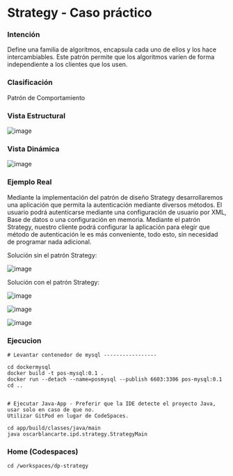 # Strategy - Caso práctico

### Intención

Define una familia de algoritmos, encapsula cada uno de ellos y los hace intercambiables. Este patrón permite que los algoritmos varíen de forma independiente a los clientes que los usen.

### Clasificación

Patrón de Comportamiento

### Vista Estructural

![image](https://user-images.githubusercontent.com/55771796/173489618-effc18e6-90a4-46cb-9b21-936c6884edf0.png)

### Vista Dinámica

![image](https://user-images.githubusercontent.com/55771796/173489649-29c4b126-0bd4-44bb-bcda-62acd6c73847.png)

### Ejemplo Real

Mediante la implementación del patrón de diseño Strategy desarrollaremos una aplicación que permita la autenticación mediante diversos métodos. El usuario podrá autenticarse mediante una configuración de usuario por XML, Base de datos o una configuración en memoria. Mediante el patrón Strategy, nuestro cliente podrá configurar la aplicación para elegir que método de autenticación le es más conveniente, todo esto, sin necesidad de programar nada adicional.

Solución sin el patrón Strategy:

![image](https://user-images.githubusercontent.com/55771796/174160110-8b82db89-fc5f-4790-ba8e-1936dde92d82.png)

Solución con el patrón Strategy:

![image](https://user-images.githubusercontent.com/55771796/174160285-252e29d0-6cf2-4e25-a561-69ceb0b6a478.png)

![image](https://user-images.githubusercontent.com/55771796/173489725-e6baf4c2-a49f-48d3-88c0-f1faf72fe4a5.png)

![image](https://user-images.githubusercontent.com/55771796/174160347-561778f7-f7b2-45aa-ac9c-cb04fc931c7f.png)

### Ejecucion

```
# Levantar contenedor de mysql -----------------

cd dockermysql
docker build -t pos-mysql:0.1 .
docker run --detach --name=posmysql --publish 6603:3306 pos-mysql:0.1
cd ..


# Ejecutar Java-App - Preferir que la IDE detecte el proyecto Java, usar solo en caso de que no. 
Utilizar GitPod en lugar de CodeSpaces.

cd app/build/classes/java/main
java oscarblancarte.ipd.strategy.StrategyMain

```
### Home (Codespaces)
```
cd /workspaces/dp-strategy

```

